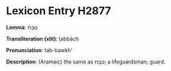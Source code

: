 # Lexicon Entry H2877

**Lemma**: טַבָּח

**Transliteration (xlit)**: ṭabbâch

**Pronunciation**: tab-bawkh'

**Description**:
(Aramaic) the same as טַבָּח; a lifeguardsman; guard.

